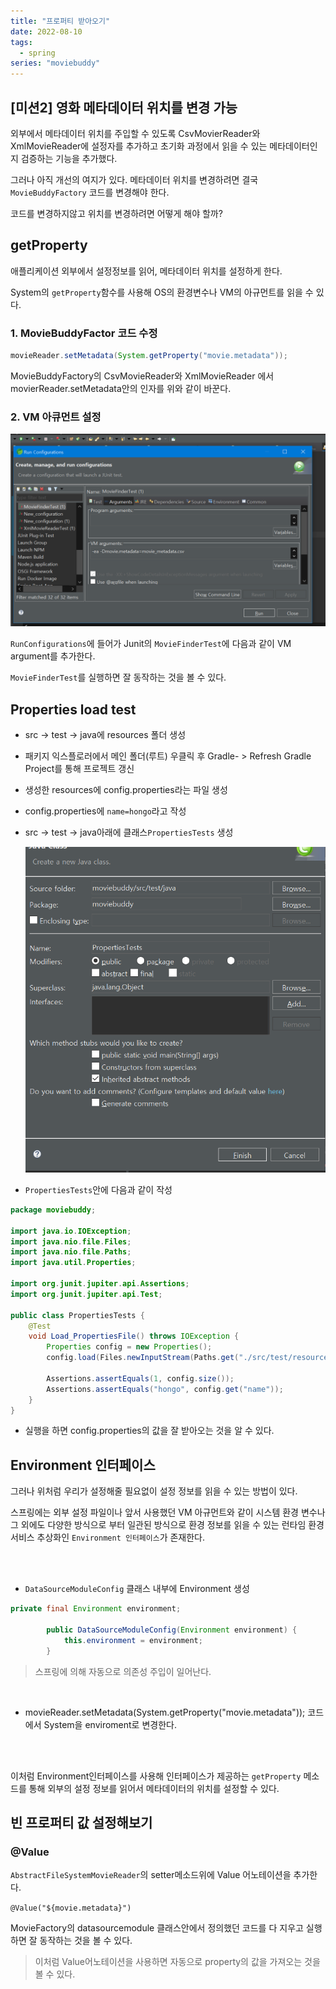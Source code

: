 ```yaml
---
title: "프로퍼티 받아오기"
date: 2022-08-10
tags:
  - spring
series: "moviebuddy"
---
```


## [미션2] 영화 메타데이터 위치를 변경 가능

외부에서 메타데이터 위치를 주입할 수 있도록 CsvMovierReader와 XmlMovieReader에 설정자를 추가하고 초기화 과정에서 읽을 수 있는 메타데이터인지 검증하는 기능을 추가했다.<br/>

그러나 아직 개선의 여지가 있다. 메타데이터 위치를 변경하려면 결국 `MovieBuddyFactory` 코드를 변경해야 한다.<br/>

코드를 변경하지않고 위치를 변경하려면 어떻게 해야 할까?

## getProperty

애플리케이션 외부에서 설정정보를 읽어, 메타데이터 위치를 설정하게 한다.<br/>

System의 `getProperty`함수를 사용해 OS의 환경변수나 VM의 아규먼트를 읽을 수 있다. <br/>

### 1. MovieBuddyFactor 코드 수정

```java
movieReader.setMetadata(System.getProperty("movie.metadata"));
```

MovieBuddyFactory의 CsvMovieReader와 XmlMovieReader 에서 movierReader.setMetadata안의 인자를 위와 같이 바꾼다.

### 2. VM 아큐먼트 설정

![](./argument.png)

`RunConfigurations`에 들어가 Junit의 `MovieFinderTest`에 다음과 같이 VM argument를 추가한다.<br/>

`MovieFinderTest`를 실행하면 잘 동작하는 것을 볼 수 있다.

## Properties load test

- src -> test -> java에 resources 폴더 생성

- 패키지 익스플로러에서 메인 폴더(루트) 우클릭 후 Gradle- > Refresh Gradle Project를 통해 프로젝트 갱신

- 생성한 resources에 config.properties라는 파일 생성

- config.properties에 `name=hongo`라고 작성

- src -> test -> java아래에 클래스`PropertiesTests` 생성

  ![](testclass.png)

- `PropertiesTests`안에 다음과 같이 작성

```java
package moviebuddy;

import java.io.IOException;
import java.nio.file.Files;
import java.nio.file.Paths;
import java.util.Properties;

import org.junit.jupiter.api.Assertions;
import org.junit.jupiter.api.Test;

public class PropertiesTests {
	@Test
	void Load_PropertiesFile() throws IOException {
		Properties config = new Properties();
		config.load(Files.newInputStream(Paths.get("./src/test/resources/config.properties")));

		Assertions.assertEquals(1, config.size());
		Assertions.assertEquals("hongo", config.get("name"));
	}
}
```

- 실행을 하면 config.properties의 값을 잘 받아오는 것을 알 수 있다.

## Environment 인터페이스

그러나 위처럼 우리가 설정해줄 필요없이 설정 정보를 읽을 수 있는 방법이 있다.<br/>

스프링에는 외부 설정 파일이나 앞서 사용했던 VM 아규먼트와 같이 시스템 환경 변수나 그 외에도 다양한 방식으로 부터 일관된 방식으로 환경 정보를 읽을 수 있는 런타임 환경 서비스 추상화인 `Environment 인터페이스`가 존재한다.

<br/> <br/>

- `DataSourceModuleConfig` 클래스 내부에 Environment 생성

```java
private final Environment environment;

		public DataSourceModuleConfig(Environment environment) {
			this.environment = environment;
		}
```

> 스프링에 의해 자동으로 의존성 주입이 일어난다.

<br/>

- movieReader.setMetadata(System.getProperty("movie.metadata")); 코드에서 System을 enviroment로 변경한다.

<br/> <br/>

이처럼 Environment인터페이스를 사용해 인터페이스가 제공하는 `getProperty` 메소드를 통해 외부의 설정 정보를 읽어서 메타데이터의 위치를 설정할 수 있다.

## 빈 프로퍼티 값 설정해보기

### @Value

`AbstractFileSystemMovieReader`의 setter메소드위에 Value 어노테이션을 추가한다. <br/>

`@Value("${movie.metadata}")`<br/>

MovieFactory의 datasourcemodule 클래스안에서 정의했던 코드를 다 지우고 실행하면 잘 동작하는 것을 볼 수 있다.

> 이처럼 Value어노테이션을 사용하면 자동으로 property의 값을 가져오는 것을 볼 수 있다.
